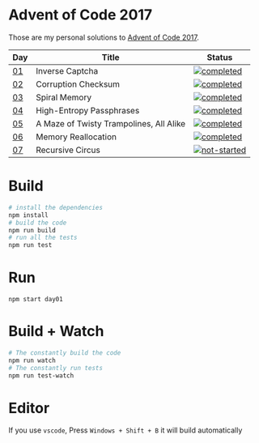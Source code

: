 # Advent of Code 2017

Those are my personal solutions to [Advent of Code 2017](http://adventofcode.com/2017).

Day | Title | Status
----|-------|------
[01][day01-url] | Inverse Captcha | [![completed]](/src/day01/)
[02][day02-url] | Corruption Checksum | [![completed]](/src/day02/)
[03][day03-url] | Spiral Memory | [![completed]](/src/day03/)
[04][day04-url] | High-Entropy Passphrases | [![completed]](/src/day04/)
[05][day05-url] | A Maze of Twisty Trampolines, All Alike | [![completed]](/src/day05/)
[06][day06-url] | Memory Reallocation | [![completed]](/src/day06/)
[07][day07-url] | Recursive Circus | [![not-started]](/src/day07/)

# Build

```bash
# install the dependencies
npm install
# build the code
npm run build
# run all the tests
npm run test
```

# Run

```
npm start day01
```

# Build + Watch

```bash
# The constantly build the code
npm run watch
# The constantly run tests
npm run test-watch
```

# Editor

If you use `vscode`, Press `Windows + Shift + B` it will build automatically

<!-- Badges -->
[completed]: https://img.shields.io/badge/Completed-%E2%9C%94-green.svg?style=flat-square
[not-started]: https://img.shields.io/badge/Not%20started-%E2%9C%98-lightgrey.svg?style=flat-square
<!-- Challenges -->
[day01-url]: https://adventofcode.com/2017/day/1
[day02-url]: https://adventofcode.com/2017/day/2
[day03-url]: https://adventofcode.com/2017/day/3
[day04-url]: https://adventofcode.com/2017/day/4
[day05-url]: https://adventofcode.com/2017/day/5
[day06-url]: https://adventofcode.com/2017/day/6
[day07-url]: https://adventofcode.com/2017/day/7
